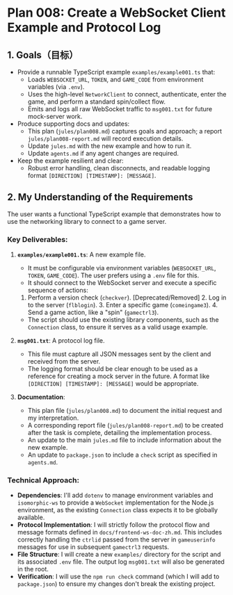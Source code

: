 # Plan 008: Create a WebSocket Client Example and Protocol Log

## 1. Goals（目标）

- Provide a runnable TypeScript example `examples/example001.ts` that:
    - Loads `WEBSOCKET_URL`, `TOKEN`, and `GAME_CODE` from environment variables (via `.env`).
    - Uses the high-level `NetworkClient` to connect, authenticate, enter the game, and perform a standard spin/collect flow.
    - Emits and logs all raw WebSocket traffic to `msg001.txt` for future mock-server work.
- Produce supporting docs and updates:
    - This plan (`jules/plan008.md`) captures goals and approach; a report `jules/plan008-report.md` will record execution details.
    - Update `jules.md` with the new example and how to run it.
    - Update `agents.md` if any agent changes are required.
- Keep the example resilient and clear:
    - Robust error handling, clean disconnects, and readable logging format `[DIRECTION] [TIMESTAMP]: [MESSAGE]`.

## 2. My Understanding of the Requirements

The user wants a functional TypeScript example that demonstrates how to use the networking library to connect to a game server.

### Key Deliverables:

1.  **`examples/example001.ts`**: A new example file.
    - It must be configurable via environment variables (`WEBSOCKET_URL`, `TOKEN`, `GAME_CODE`). The user prefers using a `.env` file for this.
    - It should connect to the WebSocket server and execute a specific sequence of actions:
    1.  Perform a version check (`checkver`). [Deprecated/Removed] 2. Log in to the server (`flblogin`). 3. Enter a specific game (`comeingame3`). 4. Send a game action, like a "spin" (`gamectrl3`).
    - The script should use the existing library components, such as the `Connection` class, to ensure it serves as a valid usage example.

2.  **`msg001.txt`**: A protocol log file.
    - This file must capture all JSON messages sent by the client and received from the server.
    - The logging format should be clear enough to be used as a reference for creating a mock server in the future. A format like `[DIRECTION] [TIMESTAMP]: [MESSAGE]` would be appropriate.

3.  **Documentation**:
    - This plan file (`jules/plan008.md`) to document the initial request and my interpretation.
    - A corresponding report file (`jules/plan008-report.md`) to be created after the task is complete, detailing the implementation process.
    - An update to the main `jules.md` file to include information about the new example.
    - An update to `package.json` to include a `check` script as specified in `agents.md`.

### Technical Approach:

- **Dependencies**: I'll add `dotenv` to manage environment variables and `isomorphic-ws` to provide a `WebSocket` implementation for the Node.js environment, as the existing `Connection` class expects it to be globally available.
- **Protocol Implementation**: I will strictly follow the protocol flow and message formats defined in `docs/frontend-ws-doc-zh.md`. This includes correctly handling the `ctrlid` passed from the server in `gameuserinfo` messages for use in subsequent `gamectrl3` requests.
- **File Structure**: I will create a new `examples/` directory for the script and its associated `.env` file. The output log `msg001.txt` will also be generated in the root.
- **Verification**: I will use the `npm run check` command (which I will add to `package.json`) to ensure my changes don't break the existing project.
